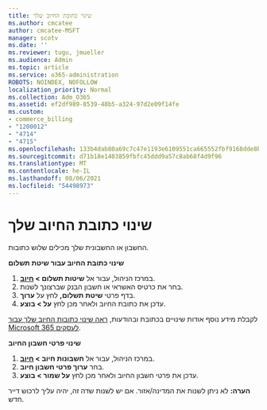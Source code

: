 ```yaml
---
title: שינוי כתובת החיוב שלך
ms.author: cmcatee
author: cmcatee-MSFT
manager: scotv
ms.date: ''
ms.reviewer: tugu, jmueller
ms.audience: Admin
ms.topic: article
ms.service: o365-administration
ROBOTS: NOINDEX, NOFOLLOW
localization_priority: Normal
ms.collection: Adm_O365
ms.assetid: ef2df989-8539-48b5-a324-97d2e09f14fe
ms.custom:
- commerce_billing
- "1200012"
- "4714"
- "4715"
ms.openlocfilehash: 133b4dab80a69c7c47e1193e6109551ca665552fbf9168dde8be14096336efe5
ms.sourcegitcommit: d71b18e1403859fbfc45ddd9a57c8ab68f4d9f96
ms.translationtype: MT
ms.contentlocale: he-IL
ms.lasthandoff: 08/06/2021
ms.locfileid: "54498973"
---
```

# <a name="change-your-billing-address"></a>שינוי כתובת החיוב שלך

החשבון או החשבונית שלך מכילים שלוש כתובות.

**שינוי כתובת החיוב עבור שיטת תשלום**

1. במרכז הניהול, עבור אל **שיטות תשלום > [חיוב](https://go.microsoft.com/fwlink/p/?linkid=2018806)**.
2. בחר את כרטיס האשראי או חשבון הבנק שברצונך לשנות.
3. בדף פרטי **שיטת תשלום,** לחץ על **ערוך**.
4. עדכן את כתובת החיוב ולאחר מכן לחץ **על > בוצע**.

לקבלת מידע נוסף אודות שינויים בכתובת ובהודעות, [ראה שינוי כתובות החיוב שלך עבור Microsoft 365 לעסקים](/microsoft-365/commerce/billing-and-payments/change-your-billing-addresses).

**שינוי פרטי חשבון החיוב**

1. במרכז הניהול, עבור אל **חשבונות חיוב > [חיוב](https://admin.microsoft.com/Adminportal/Home?source=applauncher#/BillingAccounts/billing-accounts)**.
2. בחר **ערוך פרטי חשבון חיוב**.
3. עדכן את פרטי חשבון החיוב ולאחר מכן לחץ **על שמור > בוצע**.

**הערה:** לא ניתן לשנות את המדינה/אזור. אם יש לשנות שדה זה, יהיה עליך לרכוש דייר חדש.
